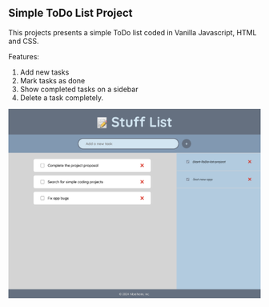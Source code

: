 ## Simple ToDo List Project

This projects presents a simple ToDo list coded in Vanilla Javascript, HTML and CSS.

Features:

1. Add new tasks
2. Mark tasks as done
3. Show completed tasks on a sidebar
4. Delete a task completely.

![Alt text](./app-screenshot.png)
